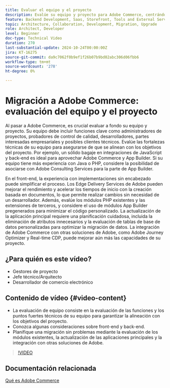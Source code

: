 ```yaml
---
title: Evaluar el equipo y el proyecto
description: Evalúe su equipo y proyecto para Adobe Commerce, centrándose en las funciones, los puntos fuertes técnicos, las consideraciones del front-end y el back-end para una migración correcta.
feature: Backend Development, Saas, Storefront, Tools and External Services
topic: Architecture, Collaboration, Development, Migration, Upgrade
role: Architect, Developer
level: Beginner
doc-type: Technical Video
duration: 270
last-substantial-update: 2024-10-24T00:00:00Z
jira: KT-16275
source-git-commit: da9c7062f0b9ef1f26b07b9bd02abc306d06fbb6
workflow-type: tm+mt
source-wordcount: '278'
ht-degree: 0%

---
```



# Migración a Adobe Commerce: evaluación del equipo y el proyecto

Al pasar a Adobe Commerce, es crucial evaluar a fondo su equipo y proyecto. Su equipo debe incluir funciones clave como administradores de proyectos, probadores de control de calidad, desarrolladores, partes interesadas empresariales y posibles clientes técnicos. Evalúe las fortalezas técnicas de su equipo para asegurarse de que se alinean con los objetivos del proyecto. Por ejemplo, un sólido bagaje en integraciones de JavaScript y back-end es ideal para aprovechar Adobe Commerce y App Builder. Si su equipo tiene más experiencia con Java o PHP, considere la posibilidad de asociarse con Adobe Consulting Services para la parte de App Builder.

En el front-end, la experiencia con implementaciones sin encabezado puede simplificar el proceso. Los Edge Delivery Services de Adobe pueden mejorar el rendimiento y acelerar los tiempos de inicio con la creación basada en documentos, lo que permite realizar cambios sin necesidad de un desarrollador. Además, evalúe los módulos PHP existentes y las extensiones de terceros, y considere el uso de módulos App Builder pregenerados para minimizar el código personalizado. La actualización de la aplicación principal requiere una planificación cuidadosa, incluida la eliminación de atributos innecesarios y la evaluación de tablas de base de datos personalizadas para optimizar la migración de datos. La integración de Adobe Commerce con otras soluciones de Adobe, como Adobe Journey Optimizer y Real-time CDP, puede mejorar aún más las capacidades de su proyecto.

## ¿Para quién es este vídeo?

* Gestores de proyecto
* Jefe técnico/Arquitecto
* Desarrollador de comercio electrónico

## Contenido de vídeo {#video-content}

* La evaluación de equipo consiste en la evaluación de las funciones y los puntos fuertes técnicos de su equipo para garantizar la alineación con los objetivos del proyecto.
* Conozca algunas consideraciones sobre front-end y back-end.
* Planifique una migración sin problemas mediante la evaluación de los módulos existentes, la actualización de las aplicaciones principales y la integración con otras soluciones de Adobe.
 
>[!VIDEO](https://video.tv.adobe.com/v/3435682/?learn=on)

## Documentación relacionada

[Qué es Adobe Commerce](https://experienceleague.adobe.com/en/docs/commerce-admin/start/about)
